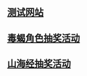 ## **[测试网站](https://crezfs.github.io/daoju/pifu/test)**

## **[毒蝎角色抽奖活动](https://crezfs.github.io/daoju/duxie/20221025)**

## **[山海经抽奖活动](https://crezfs.github.io/daoju/shj/20221104)**
